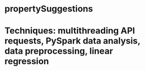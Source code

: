 # propertySuggestions
# Techniques: multithreading API requests, PySpark data analysis, data preprocessing, linear regression
